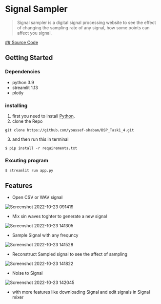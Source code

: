 # Signal Sampler

> Signal sampler is a digital signal processing website to see the effect of changing the sampling rate of any signal, how some points can affect you signal.


[## Source Code](https://github.com/youssef-shaban/DSP_Task1_4/tree/main/src)

## Getting Started

### Dependencies

- python 3.9
- streamlit 1.13
- plotly

### installing

1. first you need to install
   [Python](https://www.python.org/downloads/).
2. clone the Repo

```
git clone https://github.com/youssef-shaban/DSP_Task1_4.git
```

3. and then run this in terminal

```
$ pip install -r requirements.txt
```

### Excuting program

```
$ streamlit run app.py
```

## Features

- Open CSV or WAV signal

![Screenshot 2022-10-23 091419](https://user-images.githubusercontent.com/85808789/197392085-44e394e9-4089-423a-bbc3-c740c7a4acf2.jpg)



- Mix sin waves toghter to generate a new signal

![Screenshot 2022-10-23 141305](https://user-images.githubusercontent.com/85808789/197392126-11958d78-2054-4976-9c01-9f2aa3c4ce6c.jpg)


- Sample Signal with any frequncy

![Screenshot 2022-10-23 141528](https://user-images.githubusercontent.com/85808789/197392132-97d319fa-c9fe-4fe1-9956-450b223e80dc.jpg)

- Reconstruct Sampled signal to see the affect of sampling

![Screenshot 2022-10-23 141822](https://user-images.githubusercontent.com/85808789/197392138-157d11ab-11c9-4ec8-a643-1f18a04a2920.jpg)

- Noise to Signal

![Screenshot 2022-10-23 142045](https://user-images.githubusercontent.com/85808789/197392149-0c5fe1fc-d977-44f2-9d34-c8e62ac36921.jpg)

- with more features like downloading Signal and edit signals in Signal mixer
